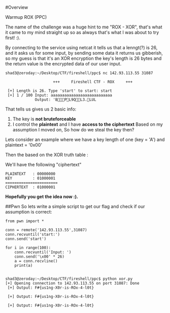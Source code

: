 #Overview

Warmup ROX (PPC)

The name of the challenge was a huge hint to me "ROX - XOR", that's what it came to my mind straight up
so as always that's what I was about to try first! :).

By connecting to the service using netcat it tells us that a lenngt(?) is 26, and it asks us for some input,
by sending some data it returns us gibberish, so my guess is that it's an XOR encryption the key's length is 26 bytes and the return value
is the encrypted data of our user input. 

```
shad3@zeroday:~/Desktop/CTF/fireshell/ppc$ nc 142.93.113.55 31087

                     +++     Fireshell CTF - ROX     +++

 [+] Length is 26. Type 'start' to start: start
 [+] 1 / 100 Input: aaaaaaaaaaaaaaaaaaaaaaaaaaa
			 Output: 'BPL9QL3.LUL
```

That tells us gives us 2 basic info: 
1) The key is **not bruteforceable** 
2) I control the **plaintext** and I have **access to the ciphertext** 
Based on my assumption I moved on, So how do we steal the key then?

Lets consider an example where we have a key length of one (key = 'A') and plaintext = '0x00'

Then the based on the XOR truth table :

We'll have the following "ciphertext"
```
PLAINTEXT   : 00000000
KEY 		: 01000001
=======================
CIPHERTEXT  : 01000001
```

**Hopefully you get the idea now :).**

##Pwn
So lets write a simple script to get our flag and check if our assumption is correct:

```
from pwn import *

conn = remote('142.93.113.55',31087)
conn.recvuntil('start:')
conn.send('start')

for i in range(100):
    conn.recvuntil('Input: ')
    conn.send('\x00' * 26)
    a = conn.recvline()
    print(a)


```

```
shad3@zeroday:~/Desktop/CTF/fireshell/ppc$ python xor.py 
[+] Opening connection to 142.93.113.55 on port 31087: Done
 [+] Output: F#{us1ng-X0r-is-ROx-4-l0t}

 [+] Output: F#{us1ng-X0r-is-ROx-4-l0t}

 [+] Output: F#{us1ng-X0r-is-ROx-4-l0t}

```